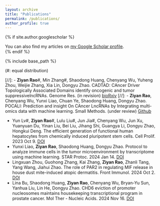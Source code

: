 ```yaml
---
layout: archive
title: "Publications"
permalink: /publications/
author_profile: true
---
```


{% if site.author.googlescholar %}
  <div class="wordwrap">You can also find my articles on <a href="{{site.author.googlescholar}}">my Google Scholar profile</a>.</div>
{% endif %}

{% include base_path %}

(\#: equal distribution)

[//]: - **Ziyan Rao**\#, Min Zhang\#, Shaodong Huang, Chenyang Wu, Yuheng Zhou, Weijie Zhang, Xia Lin, Dongyu Zhao. CADTAD: CAncer Driver Topologically Associated Domains identify oncogenic and tumor suppressivelncRNAs. Genome Res. (in revision) [bioRxiv](https://www.biorxiv.org/content/10.1101/2024.03.19.585685v1)
[//]: - **Ziyan Rao**, Chenyang Wu, Yunxi Liao, Chuan Ye, Shaodong Huang, Dongyu Zhao. POCALI: Prediction and insight On CAncer LncRNAs by Integrating multi-omics data with machine learning. Small Methods. (under review) [Github](https://github.com/starrzy/POCALI)
- Yun Lv\#, **Ziyan Rao**\#, Lulu Liu\#, Jun Jia\#, Chenyang Wu, Jun Xu, Yuanyuan Du, Yinan Liu, Bei Liu, Jihang Shi, Guangya Li, Dongyu Zhao, Hongkui Deng. The efficient generation of functional human hepatocytes from chemically induced pluripotent stem cells. Cell Prolif. 2023 Oct 9. [DOI](https://doi.org/10.1111/cpr.13540)
- Yunxi Liao, **Ziyan Rao**, Shaodong Huang, Dongyu Zhao. Protocol to analyze immune cells in the tumor microenvironment by transcriptome using machine learning. STAR Protoc. 2024 Jan 14. [DOI](https://doi.org/10.1016/j.xpro.2023.102684)
- Lingxuan Zhou, Guohong Zhang, Kai Zhang, **Ziyan Rao**, Zhanli Tang, Yang Wang, Jiahui Zhao. The role of PAR2 in regulating MIF release in house dust mite-induced atopic dermatitis. Front Immunol. 2024 Oct 2. [DOI](https://doi.org/10.3389/fimmu.2024.1478292)
- Lina Bu, Shaodong Huang, **Ziyan Rao**, Chenyang Wu, Bryan-Yu Sun, Yanhua Liu, Lin He, Dongyu Zhao. CHD6 eviction of promoter nucleosomes maintains housekeeping transcriptional program in prostate cancer. Mol Ther - Nucleic Acids. 2024 Nov 16. [DOI](https://doi.org/10.1016/j.omtn.2024.102397)




